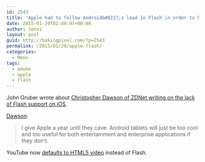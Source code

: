 ```yaml
---
id: 2543
title: 'Apple had to follow Android&#8217;s lead in Flash in order to be cool'
date: 2015-01-29T02:49:07+00:00
author: Jenxi
layout: post
guid: http://bakingpixel.com/?p=2543
permalink: /2015/01/29/apple-flash/
categories:
  - News
tags:
  - adobe
  - apple
  - flash
---
```

John Gruber wrote about [Christopher Dawson of ZDNet writing on the lack of Flash support on iOS](http://daringfireball.net/linked/2015/01/27/until-apple-caves).

[Dawson](http://www.zdnet.com/article/adobe-says-flash-will-be-huge-when-will-apple-follow-androids-flash-lead/):

> I give Apple a year until they cave. Android tablets will just be too cool and too useful for both entertainment and enterprise applications if they don’t. 

YouTube now [defaults to HTML5 video](http://youtube-eng.blogspot.com/2015/01/youtube-now-defaults-to-html5_27.html) instead of Flash.
